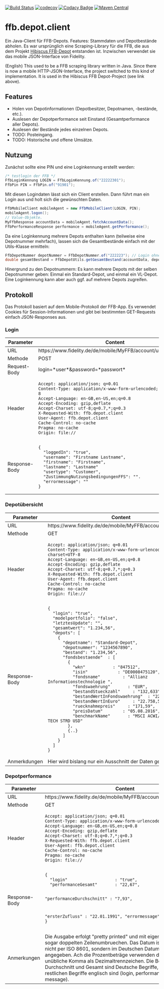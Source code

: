 [![Build Status](https://travis-ci.org/bmhm/ffb.depot.client.svg?branch=master)](https://travis-ci.org/bmhm/ffb.depot.client) [![codecov](https://codecov.io/gh/bmhm/ffb.depot.client/branch/master/graph/badge.svg)](https://codecov.io/gh/bmhm/ffb.depot.client) [![Codacy Badge](https://api.codacy.com/project/badge/Grade/4f0a36fd479b44a590f0a8bc9e796c68)](https://www.codacy.com/app/bmarwell/ffb-depot-client?utm_source=github.com&amp;utm_medium=referral&amp;utm_content=bmhm/ffb.depot.client&amp;utm_campaign=Badge_Grade) [![Maven Central](https://maven-badges.herokuapp.com/maven-central/de.bmarwell/ffb.depot.client/badge.svg)](https://maven-badges.herokuapp.com/maven-central/cz.jirutka.rsql/rsql-parser)


# ffb.depot.client
Ein Java-Client für FFB-Depots. Features: Stammdaten und Depotbestände abholen. Es war ursprünglich eine Scraping-Library für die FFB, die aus dem Projekt [Hibiscus FFB-Depot](https://github.com/bmhm/hibiscus.ffb.depot) entstanden ist. Inzwischen verwendet sie das mobile JSON-Interface von Fidelity.

(English) This used to be a FFB scraping library written in Java. Since there is now a mobile HTTP-JSON-Interface, the project switched to this kind of implementation. It is used in the Hibiscus FFB Depot-Project (see link above).

## Features

* Holen von Depotinformationen (Depotbesitzer, Depotnamen, -bestände, etc.).
* Auslesen der Depotperformance seit Einstand (Gesamtperformance aller Depots).
* Auslesen der Bestände jedes einzelnen Depots.
* TODO: Posteingang.
* TODO: Historische und offene Umsätze.

## Nutzung
Zunächst sollte eine PIN und eine Loginkennung erstellt werden:
```java
/* testlogin der FFB */
FfbLoginKennung LOGIN = FfbLoginKennung.of("22222301");
FfbPin PIN = FfbPin.of("91901");
```
Mit diesen Logindaten lässt sich ein Client erstellen. Dann führt man ein Login aus und holt sich die gewünschten Daten.
```java
FfbMobileClient mobileAgent = new FfbMobileClient(LOGIN, PIN);
mobileAgent.logon();
// Value-Objekte.
MyFfbResponse accountData = mobileAgent.fetchAccountData();
FfbPerformanceResponse performance = mobileAgent.getPerformance();
```
Da eine Loginkennung mehrere Depots enthalten kann (teilweise eine Depotnummer mehrfach), lassen sich die Gesamtbestände einfach mit der Utils-Klasse ermitteln:
```java
FfbDepotNummer depotNummer = FfbDepotNummer.of("222223"); // Login ohne -01.
double gesamtBestand = FfbDepotUtils.getGesamtBestand(accountData, depotNummer);
```
Hinergrund zu den Depotnummern: Es kann mehrere Depots mit der selben Depotnummer geben: Einmal ein Standard-Depot, und einmal ein VL-Depot. Eine Loginkennung kann aber auch ggf. auf mehrere Depots zugreifen.


## Protokoll
Das Protokoll basiert auf dem Mobile-Protokoll der FFB-App. Es verwendet Cookies für Session-Informationen und gibt bei bestimmten GET-Requests einfach JSON-Responses aus.


### Login
<table>
<thead><th>Parameter</th><th>Content</th></thead>
<tbody>
  <tr>
    <td>URL</td>
    <td>https://www.fidelity.de/de/mobile/MyFFB/account/userLogin.page</td>
  </tr>
    <tr>
    <td>Methode</td>
    <td>POST</td>
  </tr>
  <tr>
    <td>Request-Body</td>
    <td>login=*user*&password=*passwort*</td>
  </tr>
  <tr>
    <td>Header</td>
    <td><pre><code>Accept: application/json; q=0.01
Content-Type: application/x-www-form-urlencoded; charset=UTF-8
Accept-Language: en-GB,en-US,en;q=0.8
Accept-Encoding: gzip,deflate
Accept-Charset: utf-8;q=0.7,*;q=0.3
X-Requested-With: ffb.depot.client
User-Agent: ffb.depot.client
Cache-Control: no-cache
Pragma: no-cache
Origin: file://</code></pre></td>
  </tr>
  <tr>
    <td>Response-Body</td>
    <td><pre><code>{
  "loggedIn": "true",
  "username": "Firstname Lastname",
  "firstname": "Firstname",
  "lastname": "Lastname"
  "usertype": "Customer",
  "ZustimmungNutzungsbedingungenFFS": "".
  "errormessage": ""
}</code></pre></td>
  </tr>
</tbody>
</table>

### Depotübersicht
<table>
<thead><th>Parameter</th><th>Content</th></thead>
<tbody>
  <tr>
    <td>URL</td>
    <td>https://www.fidelity.de/de/mobile/MyFFB/account/MyFFB.page</td>
  </tr>
  <tr>
    <td>Methode</td>
    <td>GET</td>
  </tr>
  <tr>
    <td>Header</td>
    <td><pre><code>Accept: application/json; q=0.01
Content-Type: application/x-www-form-urlencoded; charset=UTF-8
Accept-Language: en-GB,en-US,en;q=0.8
Accept-Encoding: gzip,deflate
Accept-Charset: utf-8;q=0.7,*;q=0.3
X-Requested-With: ffb.depot.client
User-Agent: ffb.depot.client
Cache-Control: no-cache
Pragma: no-cache
Origin: file://</code></pre></td>
  </tr>
  <tr>
    <td>Response-Body</td>
    <td><pre><code>{
  "login": "true",
  "modelportfolio": "false",
  "letztesUpdate": "",
  "gesamtwert": "1.234,56",
  "depots": [
    {
      "depotname": "Standard-Depot",
      "depotnummer": "1234567890",
      "bestand": "1.234,56",
      "fondsbestaende"  : [
        {
          "wkn"           : "847512",
          "isin"            : "DE0008475120",
          "fondsname"         : "Allianz Informationstechnologie ",
          "fondswaehrung"       : "EUR",
          "bestandStueckzahl"     : "132,633",
          "bestandWertInFondswaehrung"  : "22.758,50",
          "bestandWertInEuro"     : "22.758,50",
          "ruecknahmepreis"     : "171,59",
          "preisDatum"        : "05.08.2016",
          "benchmarkName"       : "MSCI ACWI/INFORMATION TECH STRD USD"
        },
        {..}
      ]
    }
  ]
}</code></pre></td>
  </tr>
  <tr>
    <td>Anmerkdungen</td>
    <td>Hier wird bislang nur ein Ausschnitt der Daten gezeigt.</td>
</tbody>
</table>


### Depotperformance
<table>
<thead><th>Parameter</th><th>Content</th></thead>
<tbody>
  <tr>
    <td>URL</td>
    <td>https://www.fidelity.de/de/mobile/MyFFB/account/performance.page</td>
  </tr>
  <tr>
    <td>Methode</td>
    <td>GET</td>
  </tr>
  <tr>
    <td>Header</td>
    <td><pre><code>Accept: application/json; q=0.01
Content-Type: application/x-www-form-urlencoded; charset=UTF-8
Accept-Language: en-GB,en-US,en;q=0.8
Accept-Encoding: gzip,deflate
Accept-Charset: utf-8;q=0.7,*;q=0.3
X-Requested-With: ffb.depot.client
User-Agent: ffb.depot.client
Cache-Control: no-cache
Pragma: no-cache
Origin: file://</code></pre></td>
  </tr>
  <tr>
    <td>Response-Body</td>
    <td><pre><code>{
  "login"                   : "true",
  "performanceGesamt"       : "22,67",

  "performanceDurchschnitt" : "7,93",

  "ersterZufluss"           : "22.01.1991",
  "errormessage"            : ""
}</code></pre></td>
  </tr>
<tr>
  <td>Anmerkungen</td>
  <td>Die Ausgabe erfolgt "pretty printed" und mit eigentlich unnötigen, sogar doppelten Zeilenumbruechen. Das Datum ist irrsinnigerweise nicht per ISO 8601, sondern im Deutschen Datumsformat angegeben. Ach die Prozentbeträge verwenden das international unübliche Komma als Dezimaltrennzeichen. Die Begriffe Zufluss, Durchschnitt und Gesamt sind Deutsche Begriffe, während die restlichen Begriffe englisch sind (login, performance, error, message).</td>
</tbody>
</table>
